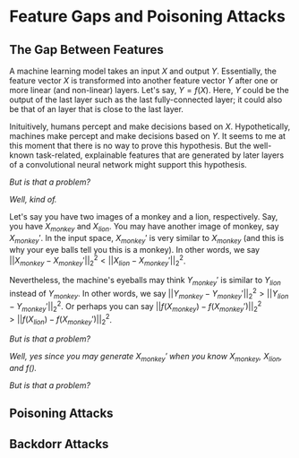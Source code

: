 # Feature Gaps and Poisoning Attacks

## The Gap Between Features

A machine learning model takes an input $X$ and output $Y$. Essentially, the feature vector $X$ is transformed into another feature vector $Y$ after one or more linear (and non-linear) layers. Let's say, $Y=f(X)$. Here, $Y$ could be the output of the last layer such as the last fully-connected layer; it could also be that of an layer that is close to the last layer. 

Inituitively, humans percept and make decisions based on $X$. Hypothetically, machines make percept and make decisions based on $Y$. It seems to me at this moment that there is no way to prove this hypothesis. But the well-known task-related, explainable features that are generated by later layers of a convolutional neural network might support this hypothesis.  

*But is that a problem?* 

*Well, kind of.*

Let's say you have two images of a monkey and a lion, respectively. Say, you have $X_{monkey}$ and $X_{lion}$. You may have another image of monkey, say $X_{monkey}'$. In the input space, $X_{monkey}'$ is very similar to $X_{monkey}$ (and this is why your eye balls tell you this is a monkey). In other words, we say $||X_{monkey} - X_{monkey}'||_2^2 < ||X_{lion} - X_{monkey}'||_2^2$. 


Nevertheless, the machine's eyeballs may think $Y_{monkey}'$ is similar to $Y_{lion}$ instead of $Y_{monkey}$. In other words, we say $||Y_{monkey} - Y_{monkey}'||_2^2 > ||Y_{lion} - Y_{monkey}'||_2^2$. Or perhaps you can say $||f(X_{monkey}) - f(X_{monkey}')||_2^2 > ||f(X_{lion}) - f(X_{monkey}')||_2^2$. 

*But is that a problem?*

*Well, yes since you may generate $X_{monkey}'$ when you know $X_{monkey}$, $X_{lion}$, and $f()$.*

*But is that a problem?*

## Poisoning Attacks





## Backdorr Attacks


